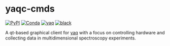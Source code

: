 # yaqc-cmds

[![PyPI](https://img.shields.io/pypi/v/yaqc-cmds)](https://pypi.org/project/yaqc-cmds)
[![Conda](https://img.shields.io/conda/vn/conda-forge/yaqc-cmds)](https://anaconda.org/conda-forge/yaqc-cmds)
[![yaq](https://img.shields.io/badge/framework-yaq-orange)](https://yaq.fyi/)
[![black](https://img.shields.io/badge/code--style-black-black)](https://black.readthedocs.io/)

A qt-based graphical client for [yaq](https://yaq.fyi/) with a focus on controlling hardware and collecting data in multidimensional spectroscopy experiments.

